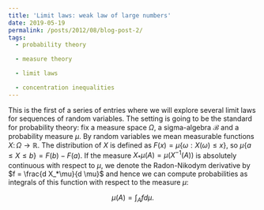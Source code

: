 ```yaml
---
title: 'Limit laws: weak law of large numbers'
date: 2019-05-19
permalink: /posts/2012/08/blog-post-2/
tags:
  - probability theory

  - measure theory

  - limit laws

  - concentration inequalities
---
```


This is the first of a series of entries where we will explore several limit laws for sequences of random variables. The setting is going to be the standard for probability theory: fix a measure space $\Omega$, a sigma-algebra $\mathcal{B}$ and a probability measure $\mu$. By random variables we mean measurable functions $X\colon \Omega \to \mathbb{R}$. The distribution of $X$ is defined as $F(x) = \mu\{\omega: X(\omega) \leq x \}$, so $\mu\{ a \leq X \leq b  \} = F(b) - F(a)$. If the measure $X_*\mu(A) = \mu(X^{-1}(A))$ is absolutely continuous with respect to $\mu$, we denote the Radon-Nikodym derivative by $f = \frac{d X_*\mu}{d \mu}$ and hence we can compute probabilities as integrals of this function with respect to the measure $\mu$:

$$
\mu(A) = \int_A f d\mu.
$$
